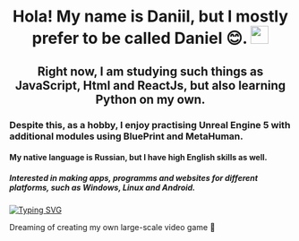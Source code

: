 <h1 align="center"> Hola! My name is Daniil, but I mostly prefer to be called Daniel 😊. <a href="https://daniilshat.ru/" target="_blank"></a> 
<img src="https://github.com/blackcater/blackcater/raw/main/images/Hi.gif" height="32"/></h1>
<h2 align="center">Right now, I am studying such things as JavaScript, Html and ReactJs, but also learning Python on my own. </h2>
<h3>Despite this, as a hobby, I enjoy practising Unreal Engine 5 with additional modules using BluePrint and MetaHuman.</h3>
<h4>My native language is Russian, but I have high English skills as well.</h4>
<h5>Interested in making apps, programms and websites for different platforms, such as Windows, Linux and Android.</h5>

[![Typing SVG](https://readme-typing-svg.herokuapp.com?color=%2336BCF7&lines=Ready+To-Connect)](https://git.io/typing-svg)

<p></p> Dreaming of creating my own large-scale video game 🐲 </p>

